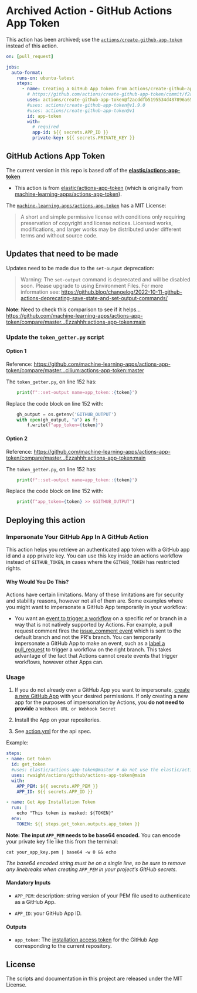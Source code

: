 # Archived Action - GitHub Actions App Token

This action has been archived; use the [`actions/create-github-app-token`](https://github.com/actions/create-github-app-token) instead of this action.

```yml
on: [pull_request]

jobs:
  auto-format:
    runs-on: ubuntu-latest
    steps:
      - name: Creating a GitHub App Token from actions/create-github-app-token
        # https://github.com/actions/create-github-app-token/commit/f2acddfb5195534d487896a656232b016a682f3c
        uses: actions/create-github-app-token@f2acddfb5195534d487896a656232b016a682f3c
        #uses: actions/create-github-app-token@v1.9.0
        #uses: actions/create-github-app-token@v1
        id: app-token
        with:
          # required
          app-id: ${{ secrets.APP_ID }}
          private-key: ${{ secrets.PRIVATE_KEY }}
```

## GitHub Actions App Token

The current version in this repo is based off of the [**elastic/actions-app-token**](https://github.com/elastic/actions-app-token)
- This action is from [elastic/actions-app-token](https://github.com/elastic/actions-app-token) (which is originally from [machine-learning-apps/actions-app-token](https://github.com/machine-learning-apps/actions-app-token)).

The [`machine-learning-apps/actions-app-token`](https://github.com/machine-learning-apps/actions-app-token) has a MIT License:
> A short and simple permissive license with conditions only requiring preservation of copyright and license notices. Licensed works, modifications, and larger works may be distributed under different terms and without source code.

## Updates that need to be made

Updates need to be made due to the `set-output` deprecation:
> Warning: The `set-output` command is deprecated and will be disabled soon. Please upgrade to using Environment Files. For more information see: https://github.blog/changelog/2022-10-11-github-actions-deprecating-save-state-and-set-output-commands/

**Note**: Need to check this comparison to see if it helps... https://github.com/machine-learning-apps/actions-app-token/compare/master...Ezzahhh:actions-app-token:main

### Update the `token_getter.py` script

#### Option 1
Reference: https://github.com/machine-learning-apps/actions-app-token/compare/master...cilium:actions-app-token:master

The `token_getter.py`, on line 152 has:
```python
    print(f"::set-output name=app_token::{token}")
```

Replace the code block on line 152 with:
```python
    gh_output = os.getenv('GITHUB_OUTPUT')
    with open(gh_output, "a") as f:
        f.write(f"app_token={token}")
```

#### Option 2
Reference: https://github.com/machine-learning-apps/actions-app-token/compare/master...Ezzahhh:actions-app-token:main

The `token_getter.py`, on line 152 has:
```python
    print(f"::set-output name=app_token::{token}")
```

Replace the code block on line 152 with:
```python
    print(f"app_token={token} >> $GITHUB_OUTPUT")
```


## Deploying this action

### Impersonate Your GitHub App In A GitHub Action

This action helps you retrieve an authenticated app token with a GitHub app id and a app private key.  You can use this key inside an actions workflow instead of `GITHUB_TOKEN`, in cases where the `GITHUB_TOKEN` has restricted rights.

#### Why Would You Do This?

Actions have certain limitations.  Many of these limitations are for security and stability reasons, however not all of them are.  Some examples where you might want to impersonate a GitHub App temporarily in your workflow:

- You want an [event to trigger a workflow](https://help.github.com/en/articles/events-that-trigger-workflows) on a specific ref or branch in a way that is not natively supported by Actions.  For example, a pull request comment fires the [issue_comment event](https://help.github.com/en/articles/events-that-trigger-workflows#issue-comment-event-issue_comment) which is sent to the default branch and not the PR's branch.  You can temporarily impersonate a GitHub App to make an event, such as a [label a pull_request](https://help.github.com/en/articles/events-that-trigger-workflows#pull-request-event-pull_request) to trigger a workflow on the right branch. This takes advantage of the fact that Actions cannot create events that trigger workflows, however other Apps can. 

### Usage

1. If you do not already own a GitHub App you want to impersonate, [create a new GitHub App](https://developer.github.com/apps/building-github-apps/creating-a-github-app/) with your desired permissions.  If only creating a new app for the purposes of impersonation by Actions, you **do not need to provide** a `Webhook URL or Webhook Secret`

2. Install the App on your repositories. 

3. See [action.yml](action.yml) for the api spec.

Example:

```yaml
steps:
- name: Get token
  id: get_token
  #uses: elastic/actions-app-token@master # do not use the elastic/actions-app-token action
  uses: rwaight/actions/github/actions-app-token@main
  with:
    APP_PEM: ${{ secrets.APP_PEM }}
    APP_ID: ${{ secrets.APP_ID }}

- name: Get App Installation Token
  run: |
    echo "This token is masked: ${TOKEN}"
  env: 
    TOKEN: ${{ steps.get_token.outputs.app_token }}
```

**Note: The input `APP_PEM` needs to be base64 encoded.**  You can encode your private key file like this from the terminal:

```shell
cat your_app_key.pem | base64 -w 0 && echo
```
*The base64 encoded string must be on a single line, so be sure to remove any linebreaks when creating `APP_PEM` in your project's GitHub secrets.*

#### Mandatory Inputs

- `APP_PEM`: description: string version of your PEM file used to authenticate as a GitHub App. 

- `APP_ID`: your GitHub App ID.

#### Outputs

 - `app_token`: The [installation access token](https://developer.github.com/apps/building-github-apps/authenticating-with-github-apps/#authenticating-as-an-installation) for the GitHub App corresponding to the current repository.


## License

The scripts and documentation in this project are released under the MIT License.
